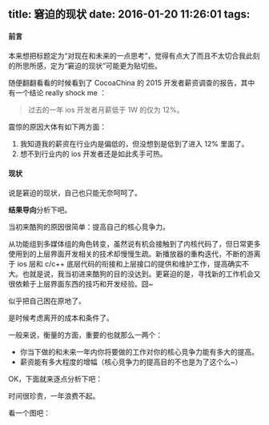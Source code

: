 title: 窘迫的现状
date: 2016-01-20 11:26:01
tags:
---
#### 前言

本来想把标题定为“对现在和未来的一点思考”，觉得有点大了而且不太切合我此刻的所思所感，定为“窘迫的现状”可能更为贴切些。

<!-- more -->

随便翻翻看看的时候看到了 CocoaChina 的 2015 开发者薪资调查的报告，其中有一个结论 really shock me ：

> 过去的一年 ios 开发者月薪低于 1W 的仅为 12%。

震惊的原因大体有如下两方面：

1. 我知道我的薪资在行业内是偏低的，但没想到是低到了进入 12% 里面了。
2. 想不到行业内的 ios 开发者还是如此炙手可热。

#### 现状

说是窘迫的现状，自己也只能无奈呵呵了。

**结果导向**分析下吧。

当初来酷狗的原因很简单：提高自己的核心竞争力。

从功能组到多媒体组的角色转变，虽然说有机会接触到了内核代码了，但日常更多使用到的上层界面开发相关的技术却慢慢生疏。新播放器的重构迭代，不断的游离于 ios 层和 c/c++ 底层代码的衔接和上层接口的提供和维护工作，提高确实不大。也就是说，我当初进来酷狗的目的没达到。更窘迫的是，寻找新的工作机会又很依赖于上层界面东西的技巧和开发经验。囧~

似乎把自己困在原地了。

是时候考虑离开的成本和条件了。

一般来说，衡量的方面，重要的也就那么一两个：

- 你当下做的和未来一年内你将要做的工作对你的核心竞争力能有多大的提高。
- 薪资能有多大程度的增幅（核心竞争力的提高目的不也是为了这个么~）

OK，下面就来逐点分析下吧：

时间很珍贵，一年浪费不起。

看一个图吧：





